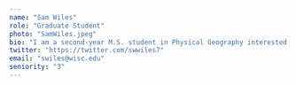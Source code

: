 ```yaml
---
name: "Sam Wiles"
role: "Graduate Student"
photo: "SamWiles.jpeg"
bio: "I am a second-year M.S. student in Physical Geography interested in paleoecology, climate change, landscape ecology, and forest systems. My current project is working up a pollen record from Central Michigan to investigate the relationship between abrupt ecological change and ecotonal dynamics."
twitter: "https://twitter.com/swwiles7"
email: "swiles@wisc.edu"
seniority: "3"
---
```



